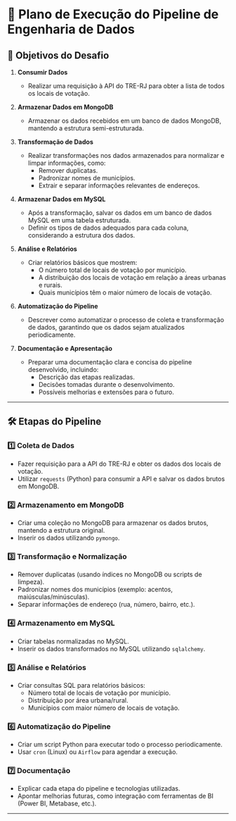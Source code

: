 # 🚀 Plano de Execução do Pipeline de Engenharia de Dados

## 🎯 Objetivos do Desafio
1. **Consumir Dados**
   - Realizar uma requisição à API do TRE-RJ para obter a lista de todos os locais de votação.

2. **Armazenar Dados em MongoDB**
   - Armazenar os dados recebidos em um banco de dados MongoDB, mantendo a estrutura semi-estruturada.

3. **Transformação de Dados**
   - Realizar transformações nos dados armazenados para normalizar e limpar informações, como:
     - Remover duplicatas.
     - Padronizar nomes de municípios.
     - Extrair e separar informações relevantes de endereços.

4. **Armazenar Dados em MySQL**
   - Após a transformação, salvar os dados em um banco de dados MySQL em uma tabela estruturada.
   - Definir os tipos de dados adequados para cada coluna, considerando a estrutura dos dados.

5. **Análise e Relatórios**
   - Criar relatórios básicos que mostrem:
     - O número total de locais de votação por município.
     - A distribuição dos locais de votação em relação a áreas urbanas e rurais.
     - Quais municípios têm o maior número de locais de votação.

6. **Automatização do Pipeline**
   - Descrever como automatizar o processo de coleta e transformação de dados, garantindo que os dados sejam atualizados periodicamente.

7. **Documentação e Apresentação**
   - Preparar uma documentação clara e concisa do pipeline desenvolvido, incluindo:
     - Descrição das etapas realizadas.
     - Decisões tomadas durante o desenvolvimento.
     - Possíveis melhorias e extensões para o futuro.

---

## 🛠 Etapas do Pipeline

### 1️⃣ Coleta de Dados
- Fazer requisição para a API do TRE-RJ e obter os dados dos locais de votação.
- Utilizar `requests` (Python) para consumir a API e salvar os dados brutos em MongoDB.

### 2️⃣ Armazenamento em MongoDB
- Criar uma coleção no MongoDB para armazenar os dados brutos, mantendo a estrutura original.
- Inserir os dados utilizando `pymongo`.

### 3️⃣ Transformação e Normalização
- Remover duplicatas (usando índices no MongoDB ou scripts de limpeza).
- Padronizar nomes dos municípios (exemplo: acentos, maiúsculas/minúsculas).
- Separar informações de endereço (rua, número, bairro, etc.).

### 4️⃣ Armazenamento em MySQL
- Criar tabelas normalizadas no MySQL.
- Inserir os dados transformados no MySQL utilizando `sqlalchemy`.

### 5️⃣ Análise e Relatórios
- Criar consultas SQL para relatórios básicos:
  - Número total de locais de votação por município.
  - Distribuição por área urbana/rural.
  - Municípios com maior número de locais de votação.

### 6️⃣ Automatização do Pipeline
- Criar um script Python para executar todo o processo periodicamente.
- Usar `cron` (Linux) ou `Airflow` para agendar a execução.

### 7️⃣ Documentação
- Explicar cada etapa do pipeline e tecnologias utilizadas.
- Apontar melhorias futuras, como integração com ferramentas de BI (Power BI, Metabase, etc.).

---
